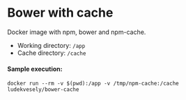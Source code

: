 # Bower with cache

Docker image with npm, bower and npm-cache.

- Working directory: `/app`
- Cache directory: `/cache`

#### Sample execution:

```
docker run --rm -v $(pwd):/app -v /tmp/npm-cache:/cache ludekvesely/bower-cache
```

